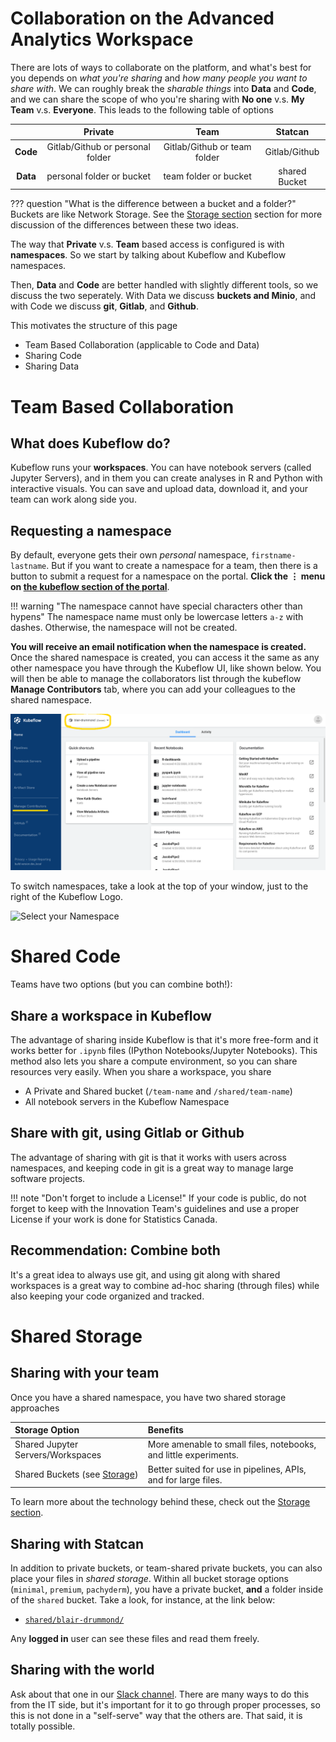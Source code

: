 # Collaboration on the Advanced Analytics Workspace

There are lots of ways to collaborate on the platform, and what's best for you
depends on _what you're sharing_ and _how many people you want to share with_.
We can roughly break the _sharable things_ into **Data** and **Code**, and we
can share the scope of who you're sharing with **No one** v.s. **My Team** v.s.
**Everyone**. This leads to the following table of options

|          |           **Private**            |           **Team**           |  **Statcan**  |
| :------: | :------------------------------: | :--------------------------: | :-----------: |
| **Code** | Gitlab/Github or personal folder | Gitlab/Github or team folder | Gitlab/Github |
| **Data** |    personal folder or bucket     |    team folder or bucket     | shared Bucket |

<!-- prettier-ignore -->
??? question "What is the difference between a bucket and a folder?"
    Buckets are like Network Storage. See the [Storage section](/Storage) section for more discussion of the differences between these two ideas.

The way that **Private** v.s. **Team** based access is configured is with
**namespaces**. So we start by talking about Kubeflow and Kubeflow namespaces.

Then, **Data** and **Code** are better handled with slightly different tools, so
we discuss the two seperately. With Data we discuss **buckets and Minio**, and
with Code we discuss **git**, **Gitlab**, and **Github**.

This motivates the structure of this page

- Team Based Collaboration (applicable to Code and Data)
- Sharing Code
- Sharing Data

# Team Based Collaboration

## What does Kubeflow do?

Kubeflow runs your **workspaces**. You can have notebook servers (called Jupyter
Servers), and in them you can create analyses in R and Python with interactive
visuals. You can save and upload data, download it, and your team can work along
side you.

## Requesting a namespace

By default, everyone gets their own _personal_ namespace, `firstname-lastname`.
But if you want to create a namespace for a team, then there is a button to
submit a request for a namespace on the portal. **Click the &#8942; menu on
[the kubeflow section of the portal](https://portal.covid.cloud.statcan.ca/#kubeflow)**.

<!-- prettier-ignore -->
!!! warning "The namespace cannot have special characters other than hypens"
    The namespace name must only be lowercase letters `a-z` with dashes. Otherwise,
    the namespace will not be created.

**You will receive an email notification when the namespace is created.** Once
the shared namespace is created, you can access it the same as any other
namespace you have through the Kubeflow UI, like shown below. You will then be
able to manage the collaborators list through the kubeflow **Manage
Contributors** tab, where you can add your colleagues to the shared namespace.

![Contributors Menu](/images/kubeflow_contributors.png)

To switch namespaces, take a look at the top of your window, just to the right
of the Kubeflow Logo.

![Select your Namespace](/images/kubeflow_manage_contributors.png)

# Shared Code

Teams have two options (but you can combine both!):

## Share a workspace in Kubeflow

The advantage of sharing inside Kubeflow is that it's more free-form and it
works better for `.ipynb` files (IPython Notebooks/Jupyter Notebooks). This
method also lets you share a compute environment, so you can share resources
very easily. When you share a workspace, you share

- A Private and Shared bucket (`/team-name` and `/shared/team-name`)
- All notebook servers in the Kubeflow Namespace

## Share with git, using Gitlab or Github

The advantage of sharing with git is that it works with users across namespaces,
and keeping code in git is a great way to manage large software projects.

<!-- prettier-ignore -->
!!! note "Don't forget to include a License!"
    If your code is public, do not forget to keep with the Innovation Team's
    guidelines and use a proper License if your work is done for Statistics
    Canada.

## Recommendation: Combine both

It's a great idea to always use git, and using git along with shared workspaces
is a great way to combine ad-hoc sharing (through files) while also keeping your
code organized and tracked.

# Shared Storage

## Sharing with your team

Once you have a shared namespace, you have two shared storage approaches

| Storage Option                           | Benefits                                                         |
| :--------------------------------------- | :--------------------------------------------------------------- |
| Shared Jupyter Servers/Workspaces        | More amenable to small files, notebooks, and little experiments. |
| Shared Buckets (see [Storage](/Storage)) | Better suited for use in pipelines, APIs, and for large files.   |

To learn more about the technology behind these, check out the
[Storage section](/Storage).

## Sharing with Statcan

In addition to private buckets, or team-shared private buckets, you can also
place your files in _shared storage_. Within all bucket storage options
(`minimal`, `premium`, `pachyderm`), you have a private bucket, **and** a folder
inside of the `shared` bucket. Take a look, for instance, at the link below:

- [`shared/blair-drummond/`](https://minimal-tenant1-minio.covid.cloud.statcan.ca/minio/shared/blair-drummond/)

Any **logged in** user can see these files and read them freely.

## Sharing with the world

Ask about that one in our [Slack channel](https://statcan-aaw.slaock.com). There
are many ways to do this from the IT side, but it's important for it to go
through proper processes, so this is not done in a "self-serve" way that the
others are. That said, it is totally possible.
